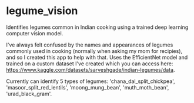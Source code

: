 # legume_vision
Identifies legumes common in Indian cooking using a trained deep learning computer vision model.

 I've always felt confused by the names and appearances of legumes commonly used in cooking (normally when asking my mom for recipies), and so I created this app to help with that. Uses the EfficientNet model and trained on a custom dataset I've created which you can access here: https://www.kaggle.com/datasets/sarveshgade/indian-legumes/data. 
 
 Currently can identify 5 types of legumes: 'chana_dal_split_chickpea', 'masoor_split_red_lentils', 'moong_mung_bean', 'muth_moth_bean', 'urad_black_gram'.
